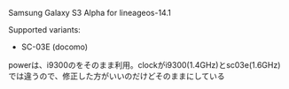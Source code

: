 
Samsung Galaxy S3 Alpha for lineageos-14.1

Supported variants:
  - SC-03E (docomo)

powerは、i9300のをそのまま利用。clockがi9300(1.4GHz)とsc03e(1.6GHz)では違うので、修正した方がいいのだけどそのままにしている
